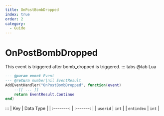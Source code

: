```yaml
---
title: OnPostBombDropped
index: true
order: 2
category:
  - Guide
---
```


# OnPostBombDropped
This event is triggered after bomb_dropped is triggered.
::: tabs
@tab Lua
```lua
--- @param event Event
--- @return number|nil EventResult
AddEventHandler("OnPostBombDropped", function(event)
    --[[ ... ]]
    return EventResult.Continue
end)
```

:::
|     Key    | Data Type |
| :--------: | :-------: |
|  `userid`  |   `int`   |
| `entindex` |   `int`   |